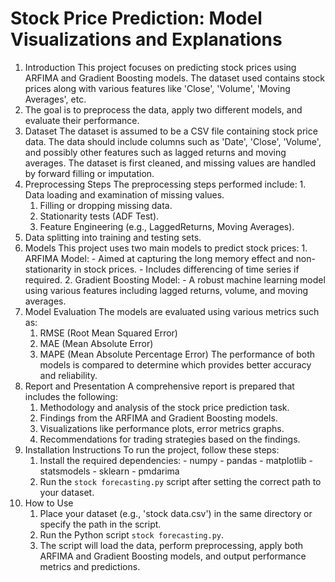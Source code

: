 # Stock Price Prediction: Model Visualizations and Explanations
1. Introduction This project focuses on predicting stock prices using ARFIMA and Gradient Boosting models.
    The dataset used contains stock prices along with various features like 'Close', 'Volume', 'Moving Averages', etc.
2. The goal is to preprocess the data, apply two different models, and evaluate their performance.
3. Dataset The dataset is assumed to be a CSV file containing stock price data. The data should include columns
   such as 'Date', 'Close', 'Volume', and possibly other features such as lagged returns and moving averages. The
   dataset is first cleaned, and missing values are handled by forward filling or imputation.
4. Preprocessing Steps The preprocessing steps performed include: 1. Data loading and examination of missing
   values.
     1. Filling or dropping missing data.
     2. Stationarity tests (ADF Test).
     3. Feature Engineering (e.g., LaggedReturns, Moving Averages).
5. Data splitting into training and testing sets.
6. Models This project uses two main models to predict stock prices: 1. ARFIMA Model: - Aimed at capturing the
long memory effect and non-stationarity in stock prices. - Includes differencing of time series if required. 2.
Gradient Boosting Model: - A robust machine learning model using various features including lagged returns,
volume, and moving averages.
7. Model Evaluation The models are evaluated using various metrics such as:
   1. RMSE (Root Mean Squared Error)
   2. MAE (Mean Absolute Error)
   3. MAPE (Mean Absolute Percentage Error) The performance of both models is compared to determine which provides better accuracy and reliability.
9. Report and Presentation A comprehensive report is prepared that includes the following:
    1. Methodology and analysis of the stock price prediction task.
    2. Findings from the ARFIMA and Gradient Boosting models.
    3. Visualizations like performance plots, error metrics graphs.
    4. Recommendations for trading strategies based on the findings.
11. Installation Instructions To run the project, follow these steps: 
    1. Install the required dependencies: - numpy - pandas - matplotlib - statsmodels - sklearn - pmdarima
    2. Run the `stock forecasting.py` script after setting the correct path to your dataset.
12. How to Use
    1. Place your dataset (e.g., 'stock data.csv') in the same directory or specify the path in the script.
    2. Run the Python script `stock forecasting.py`.
    3. The script will load the data, perform preprocessing, apply both ARFIMA and Gradient Boosting models, and output performance metrics and predictions.
